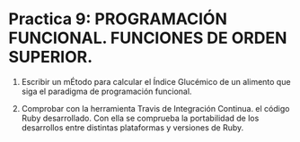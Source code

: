 # Practica 9: PROGRAMACIÓN FUNCIONAL. FUNCIONES DE ORDEN SUPERIOR.

1. Escribir un mÉtodo para calcular el Índice Glucémico de un alimento que siga el paradigma
de programación funcional.

2. Comprobar con la herramienta Travis de Integración Continua. el código Ruby desarrollado.
Con ella se comprueba la portabilidad de los desarrollos entre distintas plataformas y versiones
de Ruby.


